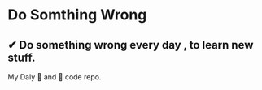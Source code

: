 # Do Somthing Wrong
✔ Do something wrong every day , to learn new stuff.
-----------------------------------------
My Daly 💩 and 🤢 code repo.